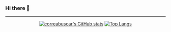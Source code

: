 ### Hi there 👋

<!--
**correabuscar/correabuscar** is a ✨ _special_ ✨ repository because its `README.md` (this file) appears on your GitHub profile.

Here are some ideas to get you started:

- 🔭 I’m currently working on ...
- 🌱 I’m currently learning ...
- 👯 I’m looking to collaborate on ...
- 🤔 I’m looking for help with ...
- 💬 Ask me about ...
- 📫 How to reach me: ...
- 😄 Pronouns: ...
- ⚡ Fun fact: ...
-->

---


<div align="center">


[![correabuscar's GitHub stats](https://github-readme-stats.vercel.app/api?username=correabuscar&show_icons=true&theme=github_dark&include_all_commits=true&count_private=true&hide_rank=true)](https://github.com/anuraghazra/github-readme-stats)
[![Top Langs](https://github-readme-stats.vercel.app/api/top-langs/?username=correabuscar&layout=compact&theme=github_dark&langs_count=10)](https://github.com/anuraghazra/github-readme-stats)


</div>
